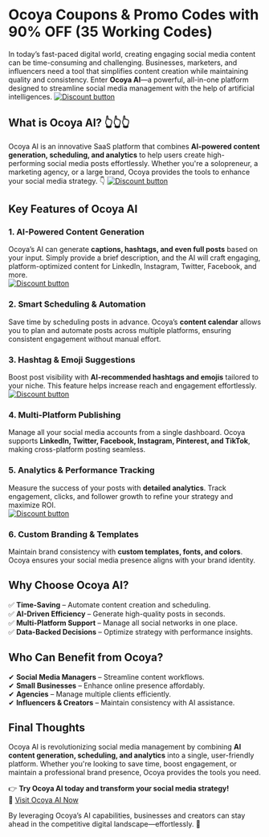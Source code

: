 # Ocoya Coupons &amp; Promo Codes with 90% OFF  (35 Working Codes) 

In today’s fast-paced digital world, creating engaging social media content can be time-consuming and challenging. Businesses, marketers, and influencers need a tool that simplifies content creation while maintaining quality and consistency. Enter **Ocoya AI**—a powerful, all-in-one platform designed to streamline social media management with the help of artificial intelligences.
[![Discount button](https://github.com/user-attachments/assets/d84d81bf-3162-482e-9e2e-e24303a0283e)](https://www.ocoya.com/?via=6c3cb5)
## **What is Ocoya AI?**  👆👆👆
Ocoya AI is an innovative SaaS platform that combines **AI-powered content generation, scheduling, and analytics** to help users create high-performing social media posts effortlessly. Whether you're a solopreneur, a marketing agency, or a large brand, Ocoya provides the tools to enhance your social media strategy. 👇 
[![Discount button](https://github.com/user-attachments/assets/edccad45-9fea-4f61-a094-7535942a470e)](https://www.ocoya.com/?via=6c3cb5)

## **Key Features of Ocoya AI**  

### **1. AI-Powered Content Generation**  
Ocoya’s AI can generate **captions, hashtags, and even full posts** based on your input. Simply provide a brief description, and the AI will craft engaging, platform-optimized content for LinkedIn, Instagram, Twitter, Facebook, and more.  
[![Discount button](https://github.com/user-attachments/assets/9dcb1293-cbe1-4f0c-a8b4-2b5fd22ce213)](https://www.ocoya.com/?via=6c3cb5)

### **2. Smart Scheduling & Automation**  
Save time by scheduling posts in advance. Ocoya’s **content calendar** allows you to plan and automate posts across multiple platforms, ensuring consistent engagement without manual effort.  

### **3. Hashtag & Emoji Suggestions**  
Boost post visibility with **AI-recommended hashtags and emojis** tailored to your niche. This feature helps increase reach and engagement effortlessly.  
[![Discount button](https://github.com/user-attachments/assets/9dcb1293-cbe1-4f0c-a8b4-2b5fd22ce213)](https://www.ocoya.com/?via=6c3cb5)
### **4. Multi-Platform Publishing**  
Manage all your social media accounts from a single dashboard. Ocoya supports **LinkedIn, Twitter, Facebook, Instagram, Pinterest, and TikTok**, making cross-platform posting seamless.  

### **5. Analytics & Performance Tracking**  
Measure the success of your posts with **detailed analytics**. Track engagement, clicks, and follower growth to refine your strategy and maximize ROI.  
[![Discount button](https://github.com/user-attachments/assets/9dcb1293-cbe1-4f0c-a8b4-2b5fd22ce213)](https://www.ocoya.com/?via=6c3cb5)
### **6. Custom Branding & Templates**  
Maintain brand consistency with **custom templates, fonts, and colors**. Ocoya ensures your social media presence aligns with your brand identity.  

## **Why Choose Ocoya AI?**  
✅ **Time-Saving** – Automate content creation and scheduling.  
✅ **AI-Driven Efficiency** – Generate high-quality posts in seconds.  
✅ **Multi-Platform Support** – Manage all social networks in one place.  
✅ **Data-Backed Decisions** – Optimize strategy with performance insights.  

## **Who Can Benefit from Ocoya?**  
✔ **Social Media Managers** – Streamline content workflows.  
✔ **Small Businesses** – Enhance online presence affordably.  
✔ **Agencies** – Manage multiple clients efficiently.  
✔ **Influencers & Creators** – Maintain consistency with AI assistance.  

## **Final Thoughts**  
Ocoya AI is revolutionizing social media management by combining **AI content generation, scheduling, and analytics** into a single, user-friendly platform. Whether you're looking to save time, boost engagement, or maintain a professional brand presence, Ocoya provides the tools you need.  

👉 **Try Ocoya AI today and transform your social media strategy!**  
🔗 [Visit Ocoya AI Now](https://www.ocoya.com/?via=6c3cb5)  

By leveraging Ocoya’s AI capabilities, businesses and creators can stay ahead in the competitive digital landscape—effortlessly. 🚀
